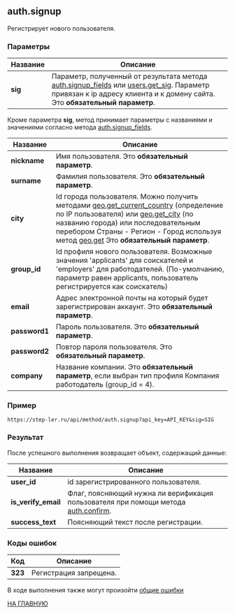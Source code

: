 ## auth.signup

Регистрирует нового пользователя.


### Параметры

| Название |Описание |
|----|----|
| **sig** | Параметр, полученный от результата метода [auth.signup_fields](/auth/signup_fields.md) или [users.get_sig](/users/get_sig.md). Параметр привязан к ip адресу клиента и к домену сайта. Это **обязательный параметр**. |

Кроме параметра **sig**, метод принимает параметры с названиями и значениями согласно метода [auth.signup_fields](/auth/signup_fields.md).

| Название |Описание |
|----|----|
| **nickname** | Имя пользователя. Это **обязательный параметр**. |
| **surname** | Фамилия пользователя. Это **обязательный параметр**. |
| **city** | Id города пользователя. Можно получить методами [geo.get_current_country](/geo/get_current_country.md) (определение по IP пользователя) или [geo.get_city](/geo/get_city.md) (по названию города) или последовательным перебором Страны - Регион - Город используя метод [geo.get](/geo/get.md) Это **обязательный параметр**. |
| **group_id** | Id профиля нового пользователя. Возможные значения 'applicants' для соискателей и 'employers' для работодателей. (По-умолчанию, параметр равен applicants, пользователь регистрируется как соискатель) |
| **email** | Адрес электронной почты на который будет зарегистрирован аккаунт. Это **обязательный параметр**. | 
| **password1** | Пароль пользователя. Это **обязательный параметр**. | 
| **password2** | Повтор пароля пользователя. Это **обязательный параметр**. | 
| **company** | Название компании. Это **обязательный параметр**, если выбран тип профиля Компания работодатель (group_id = 4). | 


### Пример

```
https://step-ler.ru/api/method/auth.signup?api_key=API_KEY&sig=SIG
```

### Результат

После успешного выполнения возвращает объект, содержащий данные:

| Название |Описание |
|----|----|
| **user_id** | id зарегистрированного пользователя. |
| **is_verify_email** | Флаг, поясняющий нужна ли верификация пользователя при помощи метода [auth.confirm](/auth/confirm.md). |
| **success_text** | Поясняющий текст после регистрации. |


### Коды ошибок

|Код | Описание |
|----|----|
| **323** | Регистрация запрещена. |

В ходе выполнения также могут произойти [общие ошибки](/docs/errors.md)

[НА ГЛАВНУЮ](/README.md)